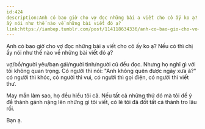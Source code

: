 ```yaml
---
id:424
description:Anh có bao giờ cho vợ đọc những bài a viết cho cô ấy ko ạ? Nếu có thì chị
ấy nói như thế nào về những bài viết đó ạ?
link:https://iambep.tumblr.com/post/114118634336/anh-co-bao-gio-cho-vo-oc-nhung-bai-a-viet-cho-co
---
```


Anh có bao giờ cho vợ đọc những bài a viết cho cô ấy ko ạ? Nếu có thì chị
ấy nói như thế nào về những bài viết đó ạ?

vợ/bồ/người yêu/bạn gái/người tình/người cũ đều đọc. Nhưng họ nghĩ gì với
tôi không quan trọng. Có người thì nói: "Anh không quên được ngày xưa à?"
có người thì khóc, có người thì vui, có người thì gọi điện, có người thì
viết thư.

May mắn làm sao, họ đều hiểu tôi cả. Nếu tất cả những thứ đó mà tôi để ý
để thành gánh nặng lên những gì tôi viết, có lẽ tôi đã đốt tất cả thành
tro lâu rồi.

Bạn ạ.